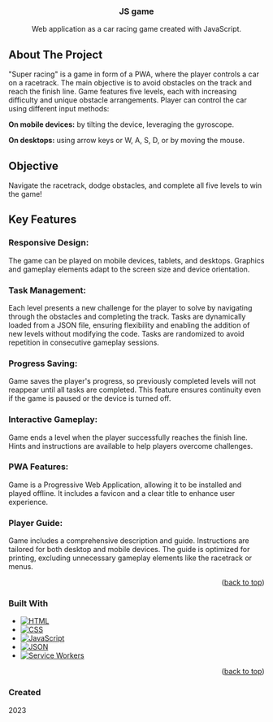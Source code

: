 <a id="readme-top"></a>

<!-- HEADER -->
<div align="center">
  <h3 align="center">JS game</h1>
  <p align="center">
    Web application as a car racing game created with JavaScript.  
  </p>
</div>

<!-- ABOUT THE PROJECT -->
## About The Project

"Super racing" is a game in form of a PWA, where the player controls a car on a racetrack. The main objective is to avoid obstacles on the track and reach the finish line.
Game features five levels, each with increasing difficulty and unique obstacle arrangements. Player can control the car using different input methods:

**On mobile devices:** by tilting the device, leveraging the gyroscope.

**On desktops:** using arrow keys or W, A, S, D, or by moving the mouse.

## Objective
Navigate the racetrack, dodge obstacles, and complete all five levels to win the game!

## Key Features

### Responsive Design:
The game can be played on mobile devices, tablets, and desktops.
Graphics and gameplay elements adapt to the screen size and device orientation.

### Task Management:
Each level presents a new challenge for the player to solve by navigating through the obstacles and completing the track.
Tasks are dynamically loaded from a JSON file, ensuring flexibility and enabling the addition of new levels without modifying the code.
Tasks are randomized to avoid repetition in consecutive gameplay sessions.

### Progress Saving:
Game saves the player's progress, so previously completed levels will not reappear until all tasks are completed.
This feature ensures continuity even if the game is paused or the device is turned off.

### Interactive Gameplay:
Game ends a level when the player successfully reaches the finish line.
Hints and instructions are available to help players overcome challenges.

### PWA Features:
Game is a Progressive Web Application, allowing it to be installed and played offline.
It includes a favicon and a clear title to enhance user experience.

### Player Guide:
Game includes a comprehensive description and guide.
Instructions are tailored for both desktop and mobile devices.
The guide is optimized for printing, excluding unnecessary gameplay elements like the racetrack or menus.


<p align="right">(<a href="#readme-top">back to top</a>)</p>

<!-- TOOLS -->
### Built With  

* [![HTML][HTML.com]][HTML-url]  
* [![CSS][CSS.com]][CSS-url]  
* [![JavaScript][JS.com]][JS-url]  
* [![JSON][JSON.com]][JSON-url]  
* [![Service Workers][SW.com]][SW-url]  

<p align="right">(<a href="#readme-top">back to top</a>)</p>  

<!-- LINKS -->  
[HTML.com]: https://img.shields.io/badge/HTML-E34F26?style=for-the-badge&logo=html5&logoColor=white  
[HTML-url]: https://developer.mozilla.org/en-US/docs/Web/HTML  
[CSS.com]: https://img.shields.io/badge/CSS-1572B6?style=for-the-badge&logo=css3&logoColor=white  
[CSS-url]: https://developer.mozilla.org/en-US/docs/Web/CSS  
[JS.com]: https://img.shields.io/badge/JavaScript-F7DF1E?style=for-the-badge&logo=javascript&logoColor=black  
[JS-url]: https://developer.mozilla.org/en-US/docs/Web/JavaScript  
[JSON.com]: https://img.shields.io/badge/JSON-000000?style=for-the-badge&logo=json&logoColor=white  
[JSON-url]: https://www.json.org/
[SW.com]: https://img.shields.io/badge/Service%20Workers-4285F4?style=for-the-badge&logo=googlechrome&logoColor=white  
[SW-url]: https://developer.mozilla.org/en-US/docs/Web/API/Service_Worker_API  

### Created
2023
